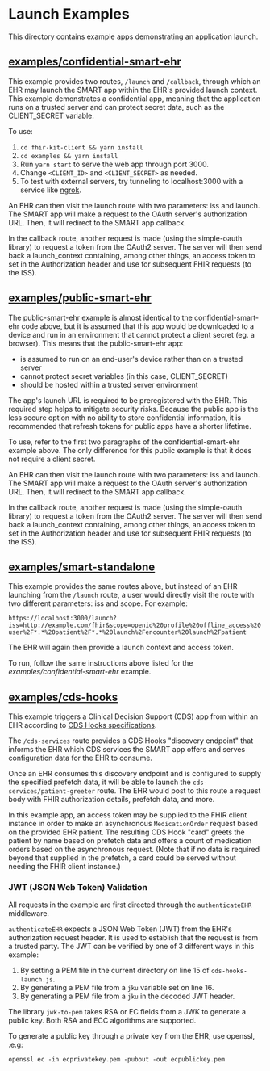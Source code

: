 # Launch Examples

This directory contains example apps demonstrating an application
launch.

## [examples/confidential-smart-ehr](./confidential-smart-ehr)

This example provides two routes, `/launch` and `/callback`, through
which an EHR may launch the SMART app within the EHR's provided launch
context. This example demonstrates a confidential app, meaning that the
application runs on a trusted server and can protect secret data, such
as the CLIENT_SECRET variable.

To use:
1. `cd fhir-kit-client && yarn install`
1. `cd examples && yarn install`
2. Run `yarn start` to serve the web app through port 3000.
3. Change `<CLIENT_ID>` and `<CLIENT_SECRET>` as needed.
4. To test with external servers, try tunneling to localhost:3000 with a
   service like [ngrok](http://ngrok.com/).

An EHR can then visit the launch route with two parameters: iss and
launch. The SMART app will make a request to the OAuth server's
authorization URL. Then, it will redirect to the SMART app callback.

In the callback route, another request is made (using the simple-oauth
library) to request a token from the OAuth2 server. The server will then
send back a launch_context containing, among other things, an access
token to set in the Authorization header and use for subsequent FHIR
requests (to the ISS).

## [examples/public-smart-ehr](./public-smart-ehr)

The public-smart-ehr example is almost identical to the
confidential-smart-ehr code above, but it is assumed that this app would
be downloaded to a device and run in an environment that cannot protect
a client secret (eg. a browser). This means that the public-smart-ehr
app:

  - is assumed to run on an end-user's device rather than on a trusted
    server
  - cannot protect secret variables (in this case, CLIENT_SECRET)
  - should be hosted within a trusted server environment

The app's launch URL is required to be preregistered with the EHR. This
required step helps to mitigate security risks. Because the public app
is the less secure option with no ability to store confidential
information, it is recommended that refresh tokens for public apps have
a shorter lifetime.   

To use, refer to the first two paragraphs of the confidential-smart-ehr
example above. The only difference for this public example is that it
does not require a client secret.

An EHR can then visit the launch route with two parameters: iss and
launch. The SMART app will make a request to the OAuth server's
authorization URL. Then, it will redirect to the SMART app callback.

In the callback route, another request is made (using the simple-oauth
library) to request a token from the OAuth2 server. The server will then
send back a launch_context containing, among other things, an access
token to set in the Authorization header and use for subsequent FHIR
requests (to the ISS).

## [examples/smart-standalone](./smart-standalone)

This example provides the same routes above, but instead of an EHR
launching from the `/launch` route, a user would directly visit the
route with two different parameters: iss and scope. For example:

`https://localhost:3000/launch?iss=http://example.com/fhir&scope=openid%20profile%20offline_access%20user%2F*.*%20patient%2F*.*%20launch%2Fencounter%20launch%2Fpatient`

The EHR will again then provide a launch context and access token.

To run, follow the same instructions above listed for the
*examples/confidential-smart-ehr* example.

## [examples/cds-hooks](./cds-hooks)

This example triggers a Clinical Decision Support (CDS) app from within
an EHR according to [CDS Hooks
specifications](https://cds-hooks.org/specification/1.0/).

The `/cds-services` route provides a CDS Hooks "discovery endpoint" that
informs the EHR which CDS services the SMART app offers and serves
configuration data for the EHR to consume.

Once an EHR consumes this discovery endpoint and is configured to supply
the specified prefetch data, it will be able to launch the
`cds-services/patient-greeter` route. The EHR would post to this route a
request body with FHIR authorization details, prefetch data, and more.

In this example app, an access token may be supplied to the FHIR client
instance in order to make an asynchronous `MedicationOrder` request
based on the provided EHR patient. The resulting CDS Hook "card" greets
the patient by name based on prefetch data and offers a count of
medication orders based on the asynchronous request. (Note that if no
data is required beyond that supplied in the prefetch, a card could be
served without needing the FHIR client instance.)

### JWT (JSON Web Token) Validation

All requests in the example are first directed through the
`authenticateEHR` middleware.

`authenticateEHR` expects a JSON Web Token (JWT) from the EHR's
authorization request header. It is used to establish that the request
is from a trusted party. The JWT can be verified by one of 3 different
ways in this example:

  1) By setting a PEM file in the current directory on line 15 of
     `cds-hooks-launch.js`.
  2) By generating a PEM file from a `jku` variable set on line 16.
  3) By generating a PEM file from a `jku` in the decoded JWT header.

The library `jwk-to-pem` takes RSA or EC fields from a JWK to generate a
public key. Both RSA and ECC algorithms are supported.

To generate a public key through a private key from the EHR, use
openssl, .e.g:

`openssl ec -in ecprivatekey.pem -pubout -out ecpublickey.pem`
